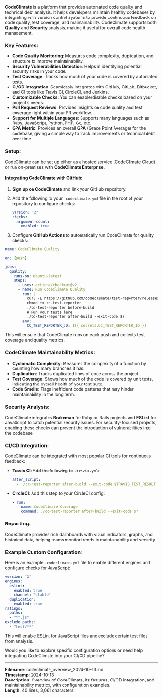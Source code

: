 **CodeClimate** is a platform that provides automated code quality and technical debt analysis. It helps developers maintain healthy codebases by integrating with version control systems to provide continuous feedback on code quality, test coverage, and maintainability. CodeClimate supports both **Quality** and **Security** analysis, making it useful for overall code health management.

### Key Features:
- **Code Quality Monitoring**: Measures code complexity, duplication, and structure to improve maintainability.
- **Security Vulnerabilities Detection**: Helps in identifying potential security risks in your code.
- **Test Coverage**: Tracks how much of your code is covered by automated tests.
- **CI/CD Integration**: Seamlessly integrates with GitHub, GitLab, Bitbucket, and CI tools like Travis CI, CircleCI, and Jenkins.
- **Customizable Checks**: You can enable/disable checks based on your project’s needs.
- **Pull Request Reviews**: Provides insights on code quality and test coverage right within your PR workflow.
- **Support for Multiple Languages**: Supports many languages such as Ruby, JavaScript, Python, PHP, Go, etc.
- **GPA Metric**: Provides an overall **GPA** (Grade Point Average) for the codebase, giving a simple way to track improvements or technical debt over time.

### Setup:
CodeClimate can be set up either as a hosted service (CodeClimate Cloud) or run on-premises with **CodeClimate Enterprise**.

#### Integrating CodeClimate with GitHub:
1. **Sign up on CodeClimate** and link your GitHub repository.
2. Add the following to your `.codeclimate.yml` file in the root of your repository to configure checks:
   ```yaml
   version: "2"
   checks:
     argument-count:
       enabled: true
   ```

3. Configure **GitHub Actions** to automatically run CodeClimate for quality checks:
```yaml
name: CodeClimate Quality

on: [push]

jobs:
  quality:
    runs-on: ubuntu-latest
    steps:
      - uses: actions/checkout@v2
      - name: Run CodeClimate Quality
        run: |
          curl -L https://github.com/codeclimate/test-reporter/releases/latest/download/test-reporter-linux-amd64 -o cc-test-reporter
          chmod +x cc-test-reporter
          ./cc-test-reporter before-build
          # Run your tests here
          ./cc-test-reporter after-build --exit-code $?
        env:
          CC_TEST_REPORTER_ID: ${{ secrets.CC_TEST_REPORTER_ID }}
```

This will ensure that CodeClimate runs on each push and collects test coverage and quality metrics.

### CodeClimate Maintainability Metrics:
- **Cyclomatic Complexity**: Measures the complexity of a function by counting how many branches it has.
- **Duplication**: Tracks duplicated lines of code across the project.
- **Test Coverage**: Shows how much of the code is covered by unit tests, indicating the overall health of your test suite.
- **Code Smells**: Flags inefficient code patterns that may hinder maintainability in the long term.

### Security Analysis:
CodeClimate integrates **Brakeman** for Ruby on Rails projects and **ESLint** for JavaScript to catch potential security issues. For security-focused projects, enabling these checks can prevent the introduction of vulnerabilities into the codebase.

### CI/CD Integration:
CodeClimate can be integrated with most popular CI tools for continuous feedback:
- **Travis CI**: Add the following to `.travis.yml`:
  ```yaml
  after_script:
    - ./cc-test-reporter after-build --exit-code $TRAVIS_TEST_RESULT
  ```

- **CircleCI**: Add this step to your CircleCI config:
  ```yaml
  - run:
      name: CodeClimate Coverage
      command: ./cc-test-reporter after-build --exit-code $?
  ```

### Reporting:
CodeClimate provides rich dashboards with visual indicators, graphs, and historical data, helping teams monitor trends in maintainability and security.

### Example Custom Configuration:
Here is an example `.codeclimate.yml` file to enable different engines and configure checks for JavaScript:
```yaml
version: "2"
engines:
  eslint:
    enabled: true
    channel: "stable"
  duplication:
    enabled: true
ratings:
  paths:
  - "**.js"
exclude_paths:
  - "test/**"
```

This will enable ESLint for JavaScript files and exclude certain test files from analysis.

Would you like to explore specific configuration options or need help integrating CodeClimate into your CI/CD pipeline?

---
**Filename**: codeclimate_overview_2024-10-13.md  
**Timestamp**: 2024-10-13  
**Description**: Overview of CodeClimate, its features, CI/CD integration, and maintainability metrics, with configuration examples.  
**Length**: 40 lines, 3,061 characters
